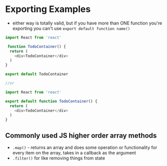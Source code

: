 # Exporting Examples
- either way is totally valid, but if you have more than ONE function you're exporting you can't use `export default function name()`

```js
import React from 'react'

 function TodoContainer() {
  return (
    <div>TodoContainer</div>
  )
}

export default TodoContainer

//or

import React from 'react'

export default function TodoContainer() {
  return (
    <div>TodoContainer</div>
  )
}
```

## Commonly used JS higher order array methods 
- `.map()` - returns an array and does some operation or functionality for every item on the array, takes in a callback as the argument
- `.filter()` for like removing things from state
